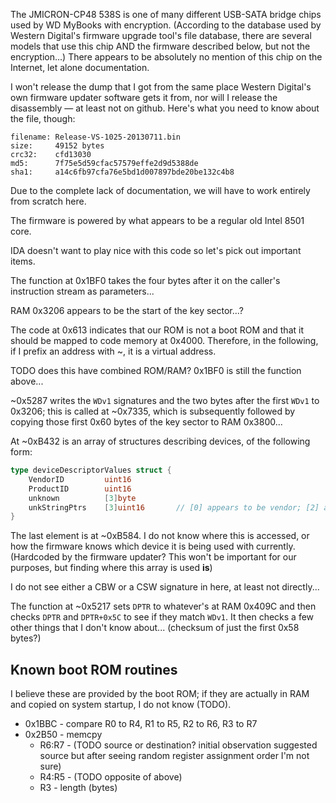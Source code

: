 The JMICRON-CP48 538S is one of many different USB-SATA bridge chips used by WD MyBooks with encryption. (According to the database used by Western Digital's firmware upgrade tool's file database, there are several models that use this chip AND the firmware described below, but not the encryption...) There appears to be absolutely no mention of this chip on the Internet, let alone documentation.

I won't release the dump that I got from the same place Western Digital's own firmware updater software gets it from, nor will I release the disassembly — at least not on github. Here's what you need to know about the file, though:

```
filename: Release-VS-1025-20130711.bin
size:     49152 bytes
crc32:    cfd13030
md5:      7f75e5d59cfac57579effe2d9d5388de
sha1:     a14c6fb97cfa76e5bd1d007897bde20be132c4b8
```

Due to the complete lack of documentation, we will have to work entirely from scratch here.

The firmware is powered by what appears to be a regular old Intel 8501 core.

IDA doesn't want to play nice with this code so let's pick out important items.

The function at 0x1BF0 takes the four bytes after it on the caller's instruction stream as parameters...

RAM 0x3206 appears to be the start of the key sector...?

The code at 0x613 indicates that our ROM is not a boot ROM and that it should be mapped to code memory at 0x4000. Therefore, in the following, if I prefix an address with ~, it is a virtual address.

TODO does this have combined ROM/RAM? 0x1BF0 is still the function above...

~0x5287 writes the `WDv1` signatures and the two bytes after the first `WDv1` to 0x3206; this is called at ~0x7335, which is subsequently followed by copying those first 0x60 bytes of the key sector to RAM 0x3800...

At ~0xB432 is an array of structures describing devices, of the following form:
```go
type deviceDescriptorValues struct {
	VendorID         uint16
	ProductID        uint16
	unknown          [3]byte
	unkStringPtrs    [3]uint16       // [0] appears to be vendor; [2] appears to be product
}
```
The last element is at ~0xB584. I do not know where this is accessed, or how the firmware knows which device it is being used with currently. (Hardcoded by the firmware updater? This won't be important for our purposes, but finding where this array is used **is**)

I do not see either a CBW or a CSW signature in here, at least not directly...

The function at ~0x5217 sets `DPTR` to whatever's at RAM 0x409C and then checks `DPTR` and `DPTR+0x5C` to see if they match `WDv1`. It then checks a few other things that I don't know about... (checksum of just the first 0x58 bytes?)

## Known boot ROM routines
I believe these are provided by the boot ROM; if they are actually in RAM and copied on system startup, I do not know (TODO).
- 0x1BBC - compare R0 to R4, R1 to R5, R2 to R6, R3 to R7
- 0x2B50 - memcpy
	- R6:R7 - (TODO source or destination? initial observation suggested source but after seeing random register assignment order I'm not sure)
	- R4:R5 - (TODO opposite of above)
	- R3 - length (bytes)
